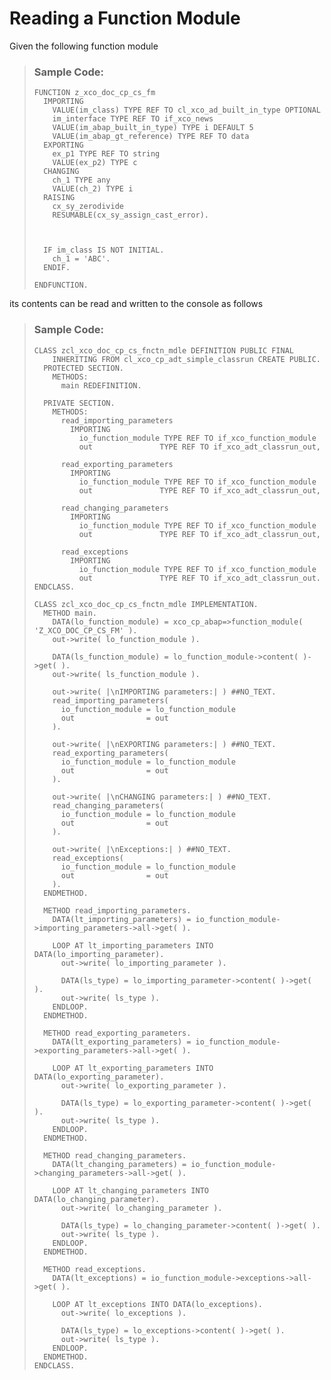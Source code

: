 <!-- loioe7a0f57b00e24306aba025d3d455fb42 -->

# Reading a Function Module

Given the following function module

> ### Sample Code:  
> ```lang-abap
> FUNCTION z_xco_doc_cp_cs_fm
>   IMPORTING
>     VALUE(im_class) TYPE REF TO cl_xco_ad_built_in_type OPTIONAL
>     im_interface TYPE REF TO if_xco_news
>     VALUE(im_abap_built_in_type) TYPE i DEFAULT 5
>     VALUE(im_abap_gt_reference) TYPE REF TO data
>   EXPORTING
>     ex_p1 TYPE REF TO string
>     VALUE(ex_p2) TYPE c
>   CHANGING
>     ch_1 TYPE any
>     VALUE(ch_2) TYPE i
>   RAISING
>     cx_sy_zerodivide
>     RESUMABLE(cx_sy_assign_cast_error).
>  
>  
>  
>   IF im_class IS NOT INITIAL.
>     ch_1 = 'ABC'.
>   ENDIF.
>  
> ENDFUNCTION.
> ```

its contents can be read and written to the console as follows

> ### Sample Code:  
> ```lang-abap
> CLASS zcl_xco_doc_cp_cs_fnctn_mdle DEFINITION PUBLIC FINAL
>     INHERITING FROM cl_xco_cp_adt_simple_classrun CREATE PUBLIC.
>   PROTECTED SECTION.
>     METHODS:
>       main REDEFINITION.
>  
>   PRIVATE SECTION.
>     METHODS:
>       read_importing_parameters
>         IMPORTING
>           io_function_module TYPE REF TO if_xco_function_module
>           out               TYPE REF TO if_xco_adt_classrun_out,
>  
>       read_exporting_parameters
>         IMPORTING
>           io_function_module TYPE REF TO if_xco_function_module
>           out               TYPE REF TO if_xco_adt_classrun_out,
>  
>       read_changing_parameters
>         IMPORTING
>           io_function_module TYPE REF TO if_xco_function_module
>           out               TYPE REF TO if_xco_adt_classrun_out,
>  
>       read_exceptions
>         IMPORTING
>           io_function_module TYPE REF TO if_xco_function_module
>           out               TYPE REF TO if_xco_adt_classrun_out.
> ENDCLASS.
>  
> CLASS zcl_xco_doc_cp_cs_fnctn_mdle IMPLEMENTATION.
>   METHOD main.
>     DATA(lo_function_module) = xco_cp_abap=>function_module( 'Z_XCO_DOC_CP_CS_FM' ).
>     out->write( lo_function_module ).
>  
>     DATA(ls_function_module) = lo_function_module->content( )->get( ).
>     out->write( ls_function_module ).
>  
>     out->write( |\nIMPORTING parameters:| ) ##NO_TEXT.
>     read_importing_parameters(
>       io_function_module = lo_function_module
>       out                = out
>     ).
>  
>     out->write( |\nEXPORTING parameters:| ) ##NO_TEXT.
>     read_exporting_parameters(
>       io_function_module = lo_function_module
>       out                = out
>     ).
>  
>     out->write( |\nCHANGING parameters:| ) ##NO_TEXT.
>     read_changing_parameters(
>       io_function_module = lo_function_module
>       out                = out
>     ).
>  
>     out->write( |\nExceptions:| ) ##NO_TEXT.
>     read_exceptions(
>       io_function_module = lo_function_module
>       out                = out
>     ).
>   ENDMETHOD.
>  
>   METHOD read_importing_parameters.
>     DATA(lt_importing_parameters) = io_function_module->importing_parameters->all->get( ).
>  
>     LOOP AT lt_importing_parameters INTO DATA(lo_importing_parameter).
>       out->write( lo_importing_parameter ).
>  
>       DATA(ls_type) = lo_importing_parameter->content( )->get( ).
>       out->write( ls_type ).
>     ENDLOOP.
>   ENDMETHOD.
>  
>   METHOD read_exporting_parameters.
>     DATA(lt_exporting_parameters) = io_function_module->exporting_parameters->all->get( ).
>  
>     LOOP AT lt_exporting_parameters INTO DATA(lo_exporting_parameter).
>       out->write( lo_exporting_parameter ).
>  
>       DATA(ls_type) = lo_exporting_parameter->content( )->get( ).
>       out->write( ls_type ).
>     ENDLOOP.
>   ENDMETHOD.
>  
>   METHOD read_changing_parameters.
>     DATA(lt_changing_parameters) = io_function_module->changing_parameters->all->get( ).
>  
>     LOOP AT lt_changing_parameters INTO DATA(lo_changing_parameter).
>       out->write( lo_changing_parameter ).
>  
>       DATA(ls_type) = lo_changing_parameter->content( )->get( ).
>       out->write( ls_type ).
>     ENDLOOP.
>   ENDMETHOD.
>  
>   METHOD read_exceptions.
>     DATA(lt_exceptions) = io_function_module->exceptions->all->get( ).
>  
>     LOOP AT lt_exceptions INTO DATA(lo_exceptions).
>       out->write( lo_exceptions ).
>  
>       DATA(ls_type) = lo_exceptions->content( )->get( ).
>       out->write( ls_type ).
>     ENDLOOP.
>   ENDMETHOD.
> ENDCLASS.
> ```

